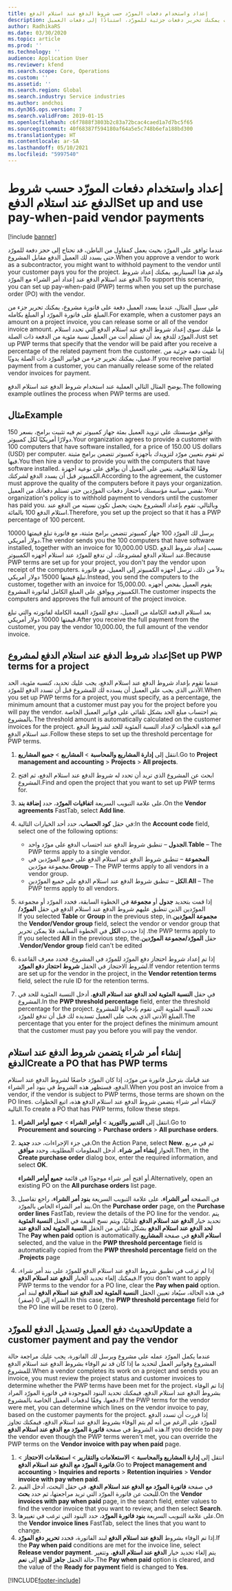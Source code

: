 ```yaml
---
title: إعداد واستخدام دفعات المورّد حسب شروط الدفع عند استلام الدفع
description: يشرح هذه الموضوع كيفية إنشاء شروط الدفع عند استلام الدفع بحيث يمكنك تحرير دفعات جزئية للمورّد، استنادًا إلى دفعات العميل.
author: RadhikaRS
ms.date: 03/30/2020
ms.topic: article
ms.prod: ''
ms.technology: ''
audience: Application User
ms.reviewer: kfend
ms.search.scope: Core, Operations
ms.custom: ''
ms.assetid: ''
ms.search.region: Global
ms.search.industry: Service industries
ms.author: andchoi
ms.dyn365.ops.version: 7
ms.search.validFrom: 2019-01-15
ms.openlocfilehash: c6f7888f3803b2c83a72bcac4caed1a7d7bc5f65
ms.sourcegitcommit: 40f68387f594180af64a5e5c748b6efa188bd300
ms.translationtype: HT
ms.contentlocale: ar-SA
ms.lasthandoff: 05/10/2021
ms.locfileid: "5997540"
---
```

# <a name="set-up-and-use-pay-when-paid-vendor-payments"></a><span data-ttu-id="1d101-103">إعداد واستخدام دفعات المورّد حسب شروط الدفع عند استلام الدفع</span><span class="sxs-lookup"><span data-stu-id="1d101-103">Set up and use pay-when-paid vendor payments</span></span>

[!include [banner](../includes/banner.md)]

<span data-ttu-id="1d101-104">عندما توافق على المورّد بحيث يعمل كمقاول من الباطن، قد تحتاج إلى حجز دفعة للمورّد حتى يسدد لك العميل الدفع مقابل المشروع.</span><span class="sxs-lookup"><span data-stu-id="1d101-104">When you approve a vendor to work as a subcontractor, you might want to withhold payment to the vendor until your customer pays you for the project.</span></span> <span data-ttu-id="1d101-105">ولدعم هذا السيناريو، يمكنك إعداد شروط الدفع عند استلام الدفع عند إعداد أمر الشراء مع المورّد.</span><span class="sxs-lookup"><span data-stu-id="1d101-105">To support this scenario, you can set up pay-when-paid (PWP) terms when you set up the purchase order (PO) with the vendor.</span></span>

<span data-ttu-id="1d101-106">على سبيل المثال، عندما يسدد العميل دفعة على فاتورة مشروع، يمكنك تحرير جزء من المبلغ على فاتورة المورّد أو المبلغ بكامله.</span><span class="sxs-lookup"><span data-stu-id="1d101-106">For example, when a customer pays an amount on a project invoice, you can release some or all of the vendor invoice amount.</span></span> <span data-ttu-id="1d101-107">ما عليك سوى إعداد شروط الدفع عند استلام الدفع التي تحدد استلام المورّد للدفع بعد أن تستلم أنت من العميل نسبة مئوية من الدفعة ذات الصلة.</span><span class="sxs-lookup"><span data-stu-id="1d101-107">Just set up PWP terms that specify that the vendor will be paid after you receive a percentage of the related payment from the customer.</span></span> <span data-ttu-id="1d101-108">إذا تلقيت دفعة جزئية من عميل، يمكنك تحرير جزء من فواتير المورّد ذات الصلة يدويًا.</span><span class="sxs-lookup"><span data-stu-id="1d101-108">If you receive partial payment from a customer, you can manually release some of the related vendor invoices for payment.</span></span>

<span data-ttu-id="1d101-109">يوضح المثال التالي العملية عند استخدام شروط الدفع عند استلام الدفع.</span><span class="sxs-lookup"><span data-stu-id="1d101-109">The following example outlines the process when PWP terms are used.</span></span>

## <a name="example"></a><span data-ttu-id="1d101-110">مثال</span><span class="sxs-lookup"><span data-stu-id="1d101-110">Example</span></span>

<span data-ttu-id="1d101-111">توافق مؤسستك على تزويد العميل بمئة جهاز كمبيوتر تم فيه تثبيت برامج، بسعر 150 دولارًا أمريكيًا لكل كمبيوتر.</span><span class="sxs-lookup"><span data-stu-id="1d101-111">Your organization agrees to provide a customer with 100 computers that have software installed, for a price of 150.00 US dollars (USD) per computer.</span></span> <span data-ttu-id="1d101-112">ثم تقوم بتعيين مورّد لتزويدك بأجهزة كمبيوتر تتضمن برامج مثبتة فيها.</span><span class="sxs-lookup"><span data-stu-id="1d101-112">You then hire a vendor to provide you with the computers that have software installed.</span></span> <span data-ttu-id="1d101-113">وفقًا للاتفاقية، يتعين على العميل أن يوافق على نوعية أجهزة الكمبيوتر قبل أن يسدد الدفع لشركتك.</span><span class="sxs-lookup"><span data-stu-id="1d101-113">According to the agreement, the customer must approve the quality of the computers before it pays your organization.</span></span> <span data-ttu-id="1d101-114">تقضي سياسة مؤسستك باحتجاز دفعات المورّدين حتى تستلم دفعاتك من العميل.</span><span class="sxs-lookup"><span data-stu-id="1d101-114">Your organization's policy is to withhold payment to vendors until the customer has paid you.</span></span> <span data-ttu-id="1d101-115">وبالتالي، تقوم بإعداد المشروع بحيث يحصل تكون نسبته من الدفع عند استلام الدفع 100 بالمائة.</span><span class="sxs-lookup"><span data-stu-id="1d101-115">Therefore, you set up the project so that it has a PWP percentage of 100 percent.</span></span>

<span data-ttu-id="1d101-116">يرسل لك المورّد 100 جهاز كمبيوتر تتضمن برامج مثبتة، مع فاتورة تبلغ قيمتها 10000 دولار أمريكي.</span><span class="sxs-lookup"><span data-stu-id="1d101-116">The vendor sends you the 100 computers that have software installed, together with an invoice for 10,000.00 USD.</span></span> <span data-ttu-id="1d101-117">بسبب إعداد شروط الدفع عند استلام الدفع لمشروعك، لن تدفع للمورّد عند استلام أجهزه الكمبيوتر.</span><span class="sxs-lookup"><span data-stu-id="1d101-117">Because PWP terms are set up for your project, you don't pay the vendor upon receipt of the computers.</span></span> <span data-ttu-id="1d101-118">بدلاً من ذلك، ترسل أجهزه الكمبيوتر إلى العميل، مع فاتورة تبلغ قيمتها 15000 دولار أمريكي.</span><span class="sxs-lookup"><span data-stu-id="1d101-118">Instead, you send the computers to the customer, together with an invoice for 15,000.00.</span></span> <span data-ttu-id="1d101-119">يقوم العميل بفحص أجهزه الكمبيوتر ويوافق على المبلغ الكامل لفاتورة المشروع.</span><span class="sxs-lookup"><span data-stu-id="1d101-119">The customer inspects the computers and approves the full amount of the project invoice.</span></span>

<span data-ttu-id="1d101-120">بعد استلام الدفعة الكاملة من العميل، تدفع للمورّد القيمة الكاملة لفاتورته والتي تبلغ قيمتها 10000 دولار أمريكي.</span><span class="sxs-lookup"><span data-stu-id="1d101-120">After you receive the full payment from the customer, you pay the vendor 10,000.00, the full amount of the vendor invoice.</span></span>

## <a name="set-up-pwp-terms-for-a-project"></a><span data-ttu-id="1d101-121">إعداد شروط الدفع عند استلام الدفع لمشروع</span><span class="sxs-lookup"><span data-stu-id="1d101-121">Set up PWP terms for a project</span></span>

<span data-ttu-id="1d101-122">عندما تقوم بإعداد شروط الدفع عند استلام الدفع، يجب عليك تحديد، كنسبه مئوية، الحد الأدنى الذي يجب على العميل أن يسدده لك للمشروع قبل أن تسدد الدفع للمورّد.</span><span class="sxs-lookup"><span data-stu-id="1d101-122">When you set up PWP terms for a project, you must specify, as a percentage, the minimum amount that a customer must pay you for the project before you will pay the vendor.</span></span> <span data-ttu-id="1d101-123">يتم احتساب مبلغ الحد بشكل تلقائي على فواتير العميل الخاصة بالمشروع.</span><span class="sxs-lookup"><span data-stu-id="1d101-123">The threshold amount is automatically calculated on the customer invoices for the project.</span></span> <span data-ttu-id="1d101-124">اتبع هذه الخطوات لإعداد النسبة المئوية للحد لشروط الدفع عند استلام الدفع.</span><span class="sxs-lookup"><span data-stu-id="1d101-124">Follow these steps to set up the threshold percentage for PWP terms.</span></span>

1. <span data-ttu-id="1d101-125">انتقل إلى **إدارة المشاريع والمحاسبة** \> **المشاريع** \> **جميع المشاريع**.</span><span class="sxs-lookup"><span data-stu-id="1d101-125">Go to **Project management and accounting** \> **Projects** \> **All projects**.</span></span>
2. <span data-ttu-id="1d101-126">ابحث عن المشروع الذي تريد أن تحدد له شروط الدفع عند استلام الدفع، ثم افتح المشروع.</span><span class="sxs-lookup"><span data-stu-id="1d101-126">Find and open the project that you want to set up PWP terms for.</span></span>
3. <span data-ttu-id="1d101-127">على علامة التبويب السريعة **اتفاقيات المورّد**، حدد **إضافة بند**.</span><span class="sxs-lookup"><span data-stu-id="1d101-127">On the **Vendor agreements** FastTab, select **Add line**.</span></span>
3. <span data-ttu-id="1d101-128">في حقل **كود الحساب**، حدد أحد الخيارات التالية:</span><span class="sxs-lookup"><span data-stu-id="1d101-128">In the **Account code** field, select one of the following options:</span></span>

    - <span data-ttu-id="1d101-129">**الجدول** – تنطبق شروط الدفع عند احتساب الدفع على مورّد واحد.</span><span class="sxs-lookup"><span data-stu-id="1d101-129">**Table** – The PWP terms apply to a single vendor.</span></span>
    - <span data-ttu-id="1d101-130">**المجموعة** – تنطبق شروط الدفع عند استلام الدفع على جميع المورّدين في مجموعة مورّدين.</span><span class="sxs-lookup"><span data-stu-id="1d101-130">**Group** – The PWP terms apply to all vendors in a vendor group.</span></span>
    - <span data-ttu-id="1d101-131">**الكل** – تنطبق شروط الدفع عند استلام الدفع على جميع المورّدين.</span><span class="sxs-lookup"><span data-stu-id="1d101-131">**All** – The PWP terms apply to all vendors.</span></span>

4. <span data-ttu-id="1d101-132">إذا قمت بتحديد **جدول** أو **مجموعة** في الخطوة السابقة، فحدد المورّد أو مجموعة المورّدين‬‏‫ الذين تنطبق عليهم شروط الدفع عند استلام الدفع في حقل **المورّد/مجموعة المورّدين‬‏‫**.</span><span class="sxs-lookup"><span data-stu-id="1d101-132">If you selected **Table** or **Group** in the previous step, in the **Vendor/Vendor group** field, select the vendor or vendor group that the PWP terms apply to.</span></span> <span data-ttu-id="1d101-133">إذا حددت **الكل** في الخطوة السابقة، فلا يمكن تحرير حقل **المورّد/مجموعة المورّدين**.</span><span class="sxs-lookup"><span data-stu-id="1d101-133">If you selected **All** in the previous step, the **Vendor/Vendor group** field can't be edited.</span></span>
5. <span data-ttu-id="1d101-134">إذا تم إعداد شروط احتجاز دفع المورّد‬ للمورّد‬ في المشروع، فحدد معرف القاعدة لشروط الاحتجاز في الحقل **شروط احتجاز دفع المورّد**.</span><span class="sxs-lookup"><span data-stu-id="1d101-134">If vendor retention terms are set up for the vendor in the project, in the **Vendor retention terms** field, select the rule ID for the retention terms.</span></span>
6. <span data-ttu-id="1d101-135">في حقل **النسبة المئوية لحد الدفع عند استلام الدفع**، أدخل النسبة المئوية للحد في المشروع.</span><span class="sxs-lookup"><span data-stu-id="1d101-135">In the **PWP threshold percentage** field, enter the threshold percentage for the project.</span></span> <span data-ttu-id="1d101-136">تحدد النسبة المئوية التي تقوم بإدخالها للمشروع المبلغ الأدنى الذي يجب على العميل تسديده لك قبل أن تدفع للمورّد.</span><span class="sxs-lookup"><span data-stu-id="1d101-136">The percentage that you enter for the project defines the minimum amount that the customer must pay you before you will pay the vendor.</span></span>

## <a name="create-a-po-that-has-pwp-terms"></a><span data-ttu-id="1d101-137">إنشاء أمر شراء يتضمن شروط الدفع عند استلام الدفع</span><span class="sxs-lookup"><span data-stu-id="1d101-137">Create a PO that has PWP terms</span></span>

<span data-ttu-id="1d101-138">عند قيامك بترحيل فاتورة من مورّد، إذا كان المورّد خاضعًا لشروط الدفع عند استلام الدفع، فستظهر هذه الشروط في بنود أمر الشراء.</span><span class="sxs-lookup"><span data-stu-id="1d101-138">When you post an invoice from a vendor, if the vendor is subject to PWP terms, those terms are shown on the PO lines.</span></span> <span data-ttu-id="1d101-139">لإنشاء أمر شراء يتضمن شروط الدفع عند استلام الدفع هذه، اتبع الخطوات التالية.</span><span class="sxs-lookup"><span data-stu-id="1d101-139">To create a PO that has PWP terms, follow these steps.</span></span>

1. <span data-ttu-id="1d101-140">انتقل إلى **التدبير والتوريد‬** \> **أوامر الشراء** \> **جميع أوامر الشراء**.</span><span class="sxs-lookup"><span data-stu-id="1d101-140">Go to **Procurement and sourcing** \> **Purchase orders** \> **All purchase orders**.</span></span>
2. <span data-ttu-id="1d101-141">في جزء الإجراءات، حدد **جديد**.</span><span class="sxs-lookup"><span data-stu-id="1d101-141">On the Action Pane, select **New**.</span></span> <span data-ttu-id="1d101-142">ثم في مربع الحوار **إنشاء أمر شراء**، أدخل المعلومات المطلوبة، وحدد **موافق**.</span><span class="sxs-lookup"><span data-stu-id="1d101-142">Then, in the **Create purchase order** dialog box, enter the required information, and select **OK**.</span></span>

    <span data-ttu-id="1d101-143">أو افتح أمر شراء موجودًا في قائمة **جميع أوامر الشراء**.</span><span class="sxs-lookup"><span data-stu-id="1d101-143">Alternatively, open an existing PO on the **All purchase orders** list page.</span></span>

4. <span data-ttu-id="1d101-144">في الصفحة **أمر الشراء**، على علامة التبويب السريعة **بنود أمر الشراء**، راجع تفاصيل بند أمر الشراء الخاص بالمورّد.</span><span class="sxs-lookup"><span data-stu-id="1d101-144">On the **Purchase order** page, on the **Purchase order lines** FastTab, review the details of the PO line for the vendor.</span></span> <span data-ttu-id="1d101-145">يتم تحديد خيار **الدفع عند استلام الدفع** تلقائيًا، ويتم نسخ القيمة في الحقل **النسبة المئوية لحد الدفع عند استلام الدفع‬‏‫** بشكل تلقائي من الحقل **النسبة المئوية لحد الدفع عند استلام الدفع‬‏‫** في صفحة **المشاريع**.</span><span class="sxs-lookup"><span data-stu-id="1d101-145">The **Pay when paid** option is automatically selected, and the value in the **PWP threshold percentage** field is automatically copied from the **PWP threshold percentage** field on the **Projects** page.</span></span>
6. <span data-ttu-id="1d101-146">إذا لم ترغب في تطبيق شروط الدفع عند استلام الدفع للمورّد على بند أمر شراء، فيمكنك إلغاء تحديد الخيار **الدفع عند استلام الدفع**.</span><span class="sxs-lookup"><span data-stu-id="1d101-146">If you don't want to apply PWP terms to the vendor for a PO line, clear the **Pay when paid** option.</span></span> <span data-ttu-id="1d101-147">في هذه الحالة، سيُعاد تعيين الحقل **النسبة المئوية لحد الدفع عند استلام الدفع** لبند أمر الشراء إلى 0 (صفر).</span><span class="sxs-lookup"><span data-stu-id="1d101-147">In this case, the **PWP threshold percentage** field for the PO line will be reset to 0 (zero).</span></span>

## <a name="update-a-customer-payment-and-pay-the-vendor"></a><span data-ttu-id="1d101-148">تحديث دفع العميل وتسديل الدفع للمورّد</span><span class="sxs-lookup"><span data-stu-id="1d101-148">Update a customer payment and pay the vendor</span></span>

<span data-ttu-id="1d101-149">عندما يكمل المورّد عمله على مشروع ويرسل لك الفاتورة، يجب عليك مراجعة حالة المشروع وفواتير العمل لتحديد ما إذا كان قد تم الوفاء بشروط الدفع عند استلام الدفع للمشروع.</span><span class="sxs-lookup"><span data-stu-id="1d101-149">When a vendor completes its work on a project and sends you an invoice, you must review the project status and customer invoices to determine whether the PWP terms have been met for the project.</span></span> <span data-ttu-id="1d101-150">إذا تم الوفاء بشروط الدفع عند استلام الدفع، فيمكنك تحديد البنود الموجودة في فاتورة المورّد المراد دفعها، وفقًا لدفعات العميل الخاصة بالمشروع.</span><span class="sxs-lookup"><span data-stu-id="1d101-150">If the PWP terms for the vendor were met, you can determine which lines on the vendor invoice to pay, based on the customer payments for the project.</span></span> <span data-ttu-id="1d101-151">إذا قررت أن تسدد الدفع للمورّد على الرغم من أنه لم يتم الوفاء بشروط الدفع عند استلام الدفع، فيمكنك تجاوز هذه الشروط في صفحة **فاتورة المورّد مع الدفع عند استلام الدفع**.</span><span class="sxs-lookup"><span data-stu-id="1d101-151">If you decide to pay the vendor even though the PWP terms weren't met, you can override the PWP terms on the **Vendor invoice with pay when paid** page.</span></span>

1. <span data-ttu-id="1d101-152">انتقل إلى **إدارة المشاريع والمحاسبة** \> **الاستعلامات والتقارير** \> **استعلامات الاحتجاز** \> **فاتورة المورّد مع الدفع عند استلام الدفع**.</span><span class="sxs-lookup"><span data-stu-id="1d101-152">Go to **Project management and accounting** \> **Inquiries and reports** \> **Retention inquiries** \> **Vendor invoice with pay when paid**.</span></span>
2. <span data-ttu-id="1d101-153">في صفحة **فاتورة المورّد مع الدفع عند استلام الدفع**، في حقل البحث، أدخل القيم للبحث عن فاتورة المورّد التي تريد مراجعتها، ثم حدد **بحث**.</span><span class="sxs-lookup"><span data-stu-id="1d101-153">On the **Vendor invoices with pay when paid** page, in the search field, enter values to find the vendor invoice that you want to review, and then select **Search**.</span></span>
3. <span data-ttu-id="1d101-154">على علامة التبويب السريعة **بنود فاتورة المورّد**، حدد البنود التي ترغب في تغييرها.</span><span class="sxs-lookup"><span data-stu-id="1d101-154">On the **Vendor invoice lines** FastTab, select the lines that you want to change.</span></span>
4. <span data-ttu-id="1d101-155">إذا تم الوفاء بشروط **الدفع عند استلام الدفع** لبند الفاتورة، فحدد **تحرير دفع المورّد**.</span><span class="sxs-lookup"><span data-stu-id="1d101-155">If the **Pay when paid** conditions are met for the invoice line, select **Release vendor payment**.</span></span> <span data-ttu-id="1d101-156">يتم إلغاء تحديد خيار **الدفع عند استلام الدفع**، وتتغير حالة الحقل **جاهز للدفع** إلى **نعم**.</span><span class="sxs-lookup"><span data-stu-id="1d101-156">The **Pay when paid** option is cleared, and the value of the **Ready for payment** field is changed to **Yes**.</span></span>


[!INCLUDE[footer-include](../includes/footer-banner.md)]